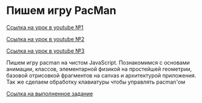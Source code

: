 # Пишем  игру PacMan #
[Ссылка на урок в youtube №1](https://www.youtube.com/watch?v=qRI2cbhiPM8)

[Ссылка на урок в youtube №2](https://www.youtube.com/watch?v=LXuHDdozihs)

[Ссылка на урок в youtube №3](https://www.youtube.com/watch?v=LtTOVjZuQ7U)


Пишем игру pacman на чистом JavaScript. Познакомимся с основами анимации, классов, элементарной физикой на простейшей геометрии, базовой отрисовкой фрагментов на canvas и архитектурой приложения.  Так же сделаем обработку клавиатуры чтобы управлять pacman'ом

[Ссылка на выполненное задание](https://evgenprushk.github.io/pacman/)


